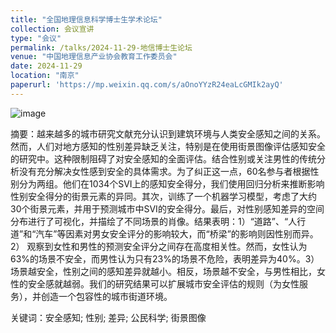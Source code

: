```yaml
---
title: "全国地理信息科学博士生学术论坛"
collection: 会议宣讲
type: "会议"
permalink: /talks/2024-11-29-地信博士生论坛
venue: "中国地理信息产业协会教育工作委员会"
date: 2024-11-29
location: "南京"
paperurl: 'https://mp.weixin.qq.com/s/aOnoYYzR24eaLcGMIk2ayQ'
---
```

![image](https://github.com/user-attachments/assets/ab69a2b0-6126-4265-b790-52042c4d34fe)


摘要：越来越多的城市研究文献充分认识到建筑环境与人类安全感知之间的关系。然而，人们对地方感知的性别差异缺乏关注，特别是在使用街景图像评估感知安全的研究中。这种限制阻碍了对安全感知的全面评估。结合性别或关注男性的传统分析没有充分解决女性感到安全的具体需求。为了纠正这一点，60名参与者根据性别分为两组。他们在1034个SVI上的感知安全得分，我们使用回归分析来推断影响性别安全得分的街景元素的异同。其次，训练了一个机器学习模型，考虑了大约30个街景元素，并用于预测城市中SVI的安全得分。最后，对性别感知差异的空间分布进行了可视化，并描绘了不同场景的肖像。结果表明：1）“道路”、“人行道”和“汽车”等因素对男女安全评分的影响较大，而“桥梁”的影响则因性别而异。2） 观察到女性和男性的预测安全评分之间存在高度相关性。然而，女性认为63%的场景不安全，而男性认为只有23%的场景不危险，表明差异为40%。3） 场景越安全，性别之间的感知差异就越小。相反，场景越不安全，与男性相比，女性的安全感就越弱。我们的研究结果可以扩展城市安全评估的规则（为女性服务），并创造一个包容性的城市街道环境。

关键词：安全感知; 性别; 差异; 公民科学; 街景图像


